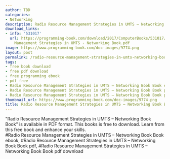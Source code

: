 ```yaml
---
author: TBD
categories:
- Networking
description: Radio Resource Management Strategies in UMTS – Networking Book Book
download_links:
- info: '531017'
  url: https://programming-book.com/download/2017/ComputerBooks/531017/Radio Resource
    Management Strategies in UMTS - Networking Book.pdf
image: https://www.programming-book.com/doc-images/9774.png
layout: post
permalink: /radio-resource-management-strategies-in-umts-networking-book-book.html
tags:
- free book download
- free pdf download
- free programming ebook
- pdf free
- Radio Resource Management Strategies in UMTS – Networking Book Book ebook
- Radio Resource Management Strategies in UMTS – Networking Book Book pdf
- Radio Resource Management Strategies in UMTS – Networking Book Book pdf download
thumbnail_url: https://www.programming-book.com/doc-images/9774.png
title: Radio Resource Management Strategies in UMTS – Networking Book Book
---
```


 
<div class="item-desc text-justify">
  "Radio Resource Management Strategies in UMTS – Networking Book Book" is available in PDF format. This books is free to download. Learn from this free book and enhance your skills.
  <br>
  #Radio Resource Management Strategies in UMTS – Networking Book Book ebook, #Radio Resource Management Strategies in UMTS – Networking Book Book pdf, #Radio Resource Management Strategies in UMTS – Networking Book Book pdf download
</div>